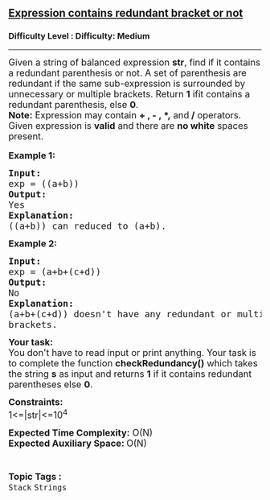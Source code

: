 <h2><a href="https://www.geeksforgeeks.org/problems/expression-contains-redundant-bracket-or-not/1?page=9&category=Strings&sortBy=submissions">Expression contains redundant bracket or not</a></h2><h3>Difficulty Level : Difficulty: Medium</h3><hr><div class="problems_problem_content__Xm_eO"><p><span style="font-size: 18px;">Given a string of balanced expression <strong>str</strong>, find if it contains a redundant parenthesis or not. A set of parenthesis are redundant if the same sub-expression is surrounded by unnecessary or multiple brackets. Return <strong>1</strong> if</span><span style="font-size: 18px;">it contains a redundant parenthesis</span><span style="font-size: 18px;">, else <strong>0</strong>.<br></span><span style="font-size: 18px;"><strong>Note:</strong>&nbsp;Expression may contain <strong>+ , - ,&nbsp;*,</strong> and<strong> /</strong> operators. Given expression is&nbsp;<strong>valid</strong>&nbsp;and there are&nbsp;<strong>no white</strong>&nbsp;spaces present.</span><br><br><span style="font-size: 18px;"><strong>Example 1:</strong></span></p>
<pre><span style="font-size: 18px;"><strong>Input:
</strong>exp = ((a+b))</span><span style="font-size: 18px;">
<strong>Output:
</strong>Yes
<strong>Explanation:</strong>
((a+b)) can reduced to (a+b).
</span></pre>
<p><span style="font-size: 18px;"><strong>Example 2:</strong></span></p>
<pre><span style="font-size: 18px;"><strong>Input:</strong>
exp = (a+b+(c+d))</span><span style="font-size: 18px;">
<strong>Output:</strong>
No
<strong>Explanation:</strong>
(a+b+(c+d)) doesn't have any redundant or multiple
brackets.</span></pre>
<p><span style="font-size: 18px;"><strong>Your task:<br></strong></span><span style="font-size: 18px;">You don't have to read input or print anything. Your task is to complete the function <strong>checkRedundancy</strong></span><span style="font-size: 18px;"><strong>()</strong> which takes the string <strong>s</strong> as input and returns <strong>1</strong> if&nbsp;it contains redundant parentheses else <strong>0</strong>.</span></p>
<p><span style="font-size: 18px;"><strong>Constraints:<br></strong></span><span style="font-size: 18px;">1&lt;=|str|&lt;=10<sup>4</sup></span></p>
<p><span style="font-size: 18px;"><strong>Expected Time Complexity:</strong>&nbsp;O(N)<br></span><span style="font-size: 18px;"><strong>Expected Auxiliary Space:&nbsp;</strong>O(N)</span></p></div><br><p><span style=font-size:18px><strong>Topic Tags : </strong><br><code>Stack</code>&nbsp;<code>Strings</code>&nbsp;